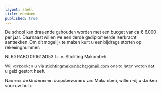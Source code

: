 ```yaml
---
layout: shell
title: Meedoen
published: true
---
```


De school kan draaiende gehouden worden met een budget van ca € 6.000 per jaar. Daarnaast willen we een derde gediplomeerde leerkracht aantrekken. Om dit mogelijk te maken kunt u een bijdrage storten op rekeningnummer:

NL60 RABO 0106124153 t.n.v. Stichting Makombeh.

Wij verzoeken u via stichtingmakombeh@gmail.com ons te laten weten dat u geld gestort heeft.

Namens de kinderen en dorpsbewoners van Makombeh, willen wij u danken voor uw hulp.

 